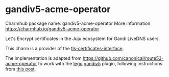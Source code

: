 # gandiv5-acme-operator

Charmhub package name: gandiv5-acme-operator
More information: https://charmhub.io/gandiv5-acme-operator

Let's Encrypt certificates in the Juju ecosystem for Gandi LiveDNS users.

This charm is a provider of the [tls-certificates-interface](https://github.com/canonical/tls-certificates-interface).

The implementation is adapted from https://github.com/canonical/route53-acme-operator to work with the [lego](https://go-acme.github.io/lego/) [gandiv5](https://go-acme.github.io/lego/dns/gandiv5/) plugin, following instructions from [this post](https://discourse.charmhub.io/t/lets-encrypt-certificates-in-the-juju-ecosystem/8704).
